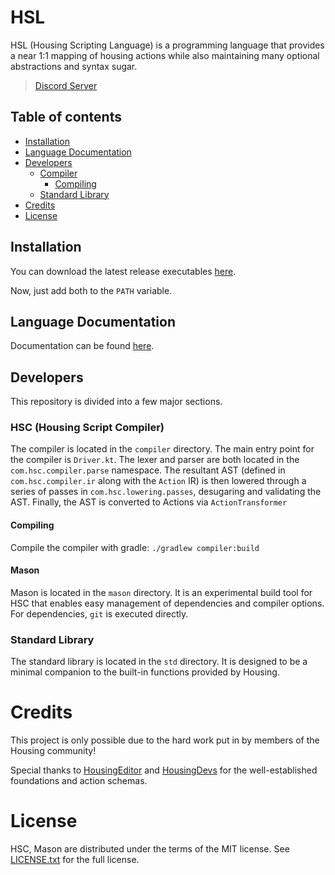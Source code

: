 # HSL

HSL (Housing Scripting Language) is a programming language that provides
a near 1:1 mapping of housing actions while also maintaining many optional
abstractions and syntax sugar.

> [Discord Server](https://discord.gg/Z3NSvDv7)

## Table of contents

<!--- TOC -->

- [Installation](#installation)
- [Language Documentation](#language-documentation)
- [Developers](#developers)
    - [Compiler](#hsc-housing-script-compiler)
        - [Compiling](#compiling)
    - [Standard Library](#standard-library)
- [Credits](#credits)
- [License](#license)

<!--- END -->

## Installation

You can download the latest release executables [here](https://github.com/sndyx/hsl/releases).

Now, just add both to the `PATH` variable.

## Language Documentation

Documentation can be found [here](/docs/getting-started/creating-a-project.md).

## Developers

This repository is divided into a few major sections.

### HSC (Housing Script Compiler)

The compiler is located in the `compiler` directory. The main entry point
for the compiler is `Driver.kt`. The lexer and parser are both located in
the `com.hsc.compiler.parse` namespace. The resultant AST (defined in
`com.hsc.compiler.ir` along with the `Action` IR) is then lowered through
a series of passes in `com.hsc.lowering.passes`, desugaring and validating
the AST. Finally, the AST is converted to Actions via `ActionTransformer`

#### Compiling

Compile the compiler with gradle: `./gradlew compiler:build`

#### Mason

Mason is located in the `mason` directory. It is an experimental build
 tool for HSC that enables easy management of dependencies and compiler
 options. For dependencies, `git` is executed directly.

### Standard Library

The standard library is located in the `std` directory. It is designed to
be a minimal companion to the built-in functions provided by Housing.

# Credits

This project is only possible due to the hard work put in by members of
the Housing community!

Special thanks to [HousingEditor](https://github.com/ImaDoofus/HousingEditor)
 and [HousingDevs](https://github.com/housingdevs) for the well-established
 foundations and action schemas.

# License

HSC, Mason are distributed under the terms of the MIT license. See
[LICENSE.txt](LICENSE.txt) for the full license.
